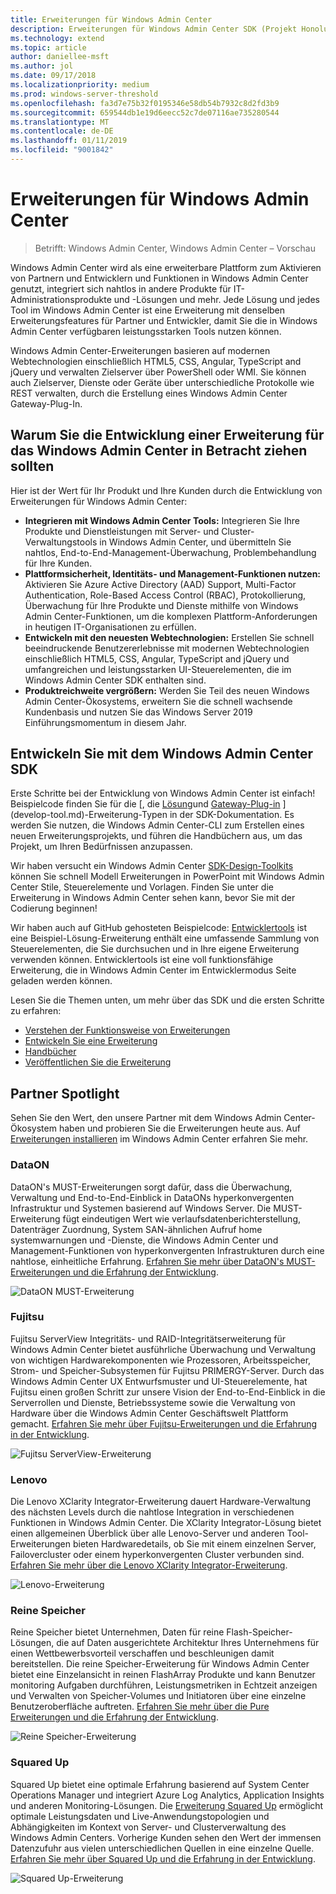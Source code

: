 ```yaml
---
title: Erweiterungen für Windows Admin Center
description: Erweiterungen für Windows Admin Center SDK (Projekt Honolulu)
ms.technology: extend
ms.topic: article
author: daniellee-msft
ms.author: jol
ms.date: 09/17/2018
ms.localizationpriority: medium
ms.prod: windows-server-threshold
ms.openlocfilehash: fa3d7e75b32f0195346e58db54b7932c8d2fd3b9
ms.sourcegitcommit: 659544db1e19d6eecc52c7de07116ae735280544
ms.translationtype: MT
ms.contentlocale: de-DE
ms.lasthandoff: 01/11/2019
ms.locfileid: "9001842"
---
```

# Erweiterungen für Windows Admin Center

>Betrifft: Windows Admin Center, Windows Admin Center – Vorschau

Windows Admin Center wird als eine erweiterbare Plattform zum Aktivieren von Partnern und Entwicklern und Funktionen in Windows Admin Center genutzt, integriert sich nahtlos in andere Produkte für IT-Administrationsprodukte und -Lösungen und mehr. Jede Lösung und jedes Tool im Windows Admin Center ist eine Erweiterung mit denselben Erweiterungsfeatures für Partner und Entwickler, damit Sie die in Windows Admin Center verfügbaren leistungsstarken Tools nutzen können.

Windows Admin Center-Erweiterungen basieren auf modernen Webtechnologien einschließlich HTML5, CSS, Angular, TypeScript and jQuery und verwalten Zielserver über PowerShell oder WMI. Sie können auch Zielserver, Dienste oder Geräte über unterschiedliche Protokolle wie REST verwalten, durch die Erstellung eines Windows Admin Center Gateway-Plug-In.

## Warum Sie die Entwicklung einer Erweiterung für das Windows Admin Center in Betracht ziehen sollten

Hier ist der Wert für Ihr Produkt und Ihre Kunden durch die Entwicklung von Erweiterungen für Windows Admin Center:

- **Integrieren mit Windows Admin Center Tools:** Integrieren Sie Ihre Produkte und Dienstleistungen mit Server- und Cluster-Verwaltungstools in Windows Admin Center, und übermitteln Sie nahtlos, End-to-End-Management-Überwachung, Problembehandlung für Ihre Kunden.
- **Plattformsicherheit, Identitäts- und Management-Funktionen nutzen:** Aktivieren Sie Azure Active Directory (AAD) Support, Multi-Factor Authentication, Role-Based Access Control (RBAC), Protokollierung, Überwachung für Ihre Produkte und Dienste mithilfe von Windows Admin Center-Funktionen, um die komplexen Plattform-Anforderungen in heutigen IT-Organisationen zu erfüllen.
- **Entwickeln mit den neuesten Webtechnologien:** Erstellen Sie schnell beeindruckende Benutzererlebnisse mit modernen Webtechnologien einschließlich HTML5, CSS, Angular, TypeScript and jQuery und umfangreichen und leistungsstarken UI-Steuerelementen, die im Windows Admin Center SDK enthalten sind.
- **Produktreichweite vergrößern:** Werden Sie Teil des neuen Windows Admin Center-Ökosystems, erweitern Sie die schnell wachsende Kundenbasis und nutzen Sie das Windows Server 2019 Einführungsmomentum in diesem Jahr.

## Entwickeln Sie mit dem Windows Admin Center SDK

Erste Schritte bei der Entwicklung von Windows Admin Center ist einfach!  Beispielcode finden Sie für die [, die [Lösung](develop-solution.md)und [Gateway-Plug-in](develop-gateway-plugin.md) ](develop-tool.md)-Erweiterung-Typen in der SDK-Dokumentation. Es werden Sie nutzen, die Windows Admin Center-CLI zum Erstellen eines neuen Erweiterungsprojekts, und führen die Handbüchern aus, um das Projekt, um Ihren Bedürfnissen anzupassen.

Wir haben versucht ein Windows Admin Center [SDK-Design-Toolkits](https://github.com/Microsoft/windows-admin-center-sdk/blob/master/WindowsAdminCenterDesignToolkit.zip) können Sie schnell Modell Erweiterungen in PowerPoint mit Windows Admin Center Stile, Steuerelemente und Vorlagen. Finden Sie unter die Erweiterung in Windows Admin Center sehen kann, bevor Sie mit der Codierung beginnen!

Wir haben auch auf GitHub gehosteten Beispielcode: [Entwicklertools](https://aka.ms/wacsdk) ist eine Beispiel-Lösung-Erweiterung enthält eine umfassende Sammlung von Steuerelementen, die Sie durchsuchen und in Ihre eigene Erweiterung verwenden können. Entwicklertools ist eine voll funktionsfähige Erweiterung, die in Windows Admin Center im Entwicklermodus Seite geladen werden können.

Lesen Sie die Themen unten, um mehr über das SDK und die ersten Schritte zu erfahren:

- [Verstehen der Funktionsweise von Erweiterungen](understand-extensions.md)
- [Entwickeln Sie eine Erweiterung](developing-extensions.md)
- [Handbücher](guides.md)
- [Veröffentlichen Sie die Erweiterung](publish-extensions.md)

## Partner Spotlight

Sehen Sie den Wert, den unsere Partner mit dem Windows Admin Center-Ökosystem haben und probieren Sie die Erweiterungen heute aus. Auf [Erweiterungen installieren](../configure/using-extensions.md) im Windows Admin Center erfahren Sie mehr.

### DataON

DataON's MUST-Erweiterungen sorgt dafür, dass die Überwachung, Verwaltung und End-to-End-Einblick in DataONs hyperkonvergenten Infrastruktur und Systemen basierend auf Windows Server. Die MUST-Erweiterung fügt eindeutigen Wert wie verlaufsdatenberichterstellung, Datenträger Zuordnung, System SAN-ähnlichen Aufruf home systemwarnungen und -Dienste, die Windows Admin Center und Management-Funktionen von hyperkonvergenten Infrastrukturen durch eine nahtlose, einheitliche Erfahrung. [Erfahren Sie mehr über DataON's MUST-Erweiterungen und die Erfahrung der Entwicklung](case-studies/dataon.md).

![DataON MUST-Erweiterung](../media/extensibility-overview/dataon-must-extension.png)

### Fujitsu

Fujitsu ServerView Integritäts- und RAID-Integritätserweiterung für Windows Admin Center bietet ausführliche Überwachung und Verwaltung von wichtigen Hardwarekomponenten wie Prozessoren, Arbeitsspeicher, Strom- und Speicher-Subsystemen für Fujitsu PRIMERGY-Server. Durch das Windows Admin Center UX Entwurfsmuster und UI-Steuerelemente, hat Fujitsu einen großen Schritt zur unsere Vision der End-to-End-Einblick in die Serverrollen und Dienste, Betriebssysteme sowie die Verwaltung von Hardware über die Windows Admin Center Geschäftswelt Plattform gemacht. [Erfahren Sie mehr über Fujitsu-Erweiterungen und die Erfahrung in der Entwicklung](case-studies/fujitsu.md).

![Fujitsu ServerView-Erweiterung](../media/extensibility-overview/fujitsu-serverview-extension.png)

### Lenovo

Die Lenovo XClarity Integrator-Erweiterung dauert Hardware-Verwaltung des nächsten Levels durch die nahtlose Integration in verschiedenen Funktionen in Windows Admin Center. Die XClarity Integrator-Lösung bietet einen allgemeinen Überblick über alle Lenovo-Server und anderen Tool-Erweiterungen bieten Hardwaredetails, ob Sie mit einem einzelnen Server, Failovercluster oder einem hyperkonvergenten Cluster verbunden sind. [Erfahren Sie mehr über die Lenovo XClarity Integrator-Erweiterung](case-studies/lenovo.md).

![Lenovo-Erweiterung](../media/extensibility-overview/lenovo-extension.png)

### Reine Speicher

Reine Speicher bietet Unternehmen, Daten für reine Flash-Speicher-Lösungen, die auf Daten ausgerichtete Architektur Ihres Unternehmens für einen Wettbewerbsvorteil verschaffen und beschleunigen damit bereitstellen. Die reine Speicher-Erweiterung für Windows Admin Center bietet eine Einzelansicht in reinen FlashArray Produkte und kann Benutzer monitoring Aufgaben durchführen, Leistungsmetriken in Echtzeit anzeigen und Verwalten von Speicher-Volumes und Initiatoren über eine einzelne Benutzeroberfläche auftreten. [Erfahren Sie mehr über die Pure Erweiterungen und die Erfahrung der Entwicklung](case-studies/purestorage.md).

![Reine Speicher-Erweiterung](../media/extensibility-overview/purestorage-extension.png)

### Squared Up

Squared Up bietet eine optimale Erfahrung basierend auf System Center Operations Manager und integriert Azure Log Analytics, Application Insights und anderen Monitoring-Lösungen. Die [Erweiterung Squared Up](https://squaredup.com/product/honolulu/windows-admin-center-extension/?utm_source=microsoft-docs&utm_medium=public-relations&utm_campaign=honolulu) ermöglicht optimale Leistungsdaten und Live-Anwendungstopologien und Abhängigkeiten im Kontext von Server- und Clusterverwaltung des Windows Admin Centers. Vorherige Kunden sehen den Wert der immensen Datenzufuhr aus vielen unterschiedlichen Quellen in eine einzelne Quelle. [Erfahren Sie mehr über Squared Up und die Erfahrung in der Entwicklung](case-studies/squared-up.md).

![Squared Up-Erweiterung](../media/extensibility-overview/squaredup-extension.png)